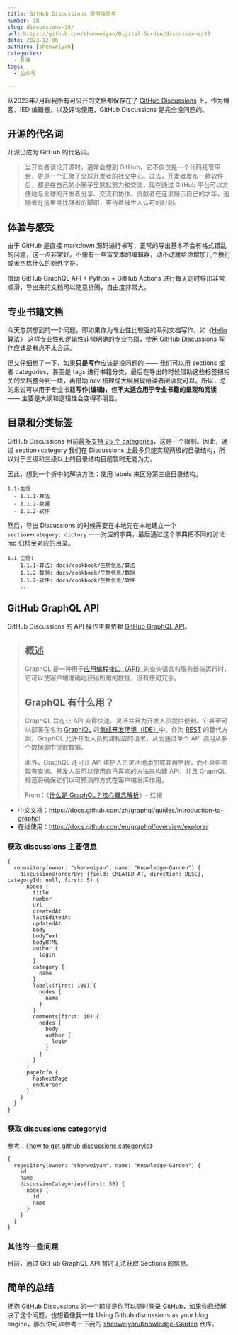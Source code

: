```yaml
---
title: GitHub Discussions 使用与思考
number: 38
slug: discussions-38/
url: https://github.com/shenweiyan/Digital-Garden/discussions/38
date: 2023-12-06
authors: [shenweiyan]
categories: 
  - 乱弹
tags: 
  - 公众号

---
```


从2023年7月起我所有可公开的文档都保存在了 [GitHub Discussions](https://github.com/shenweiyan/Knowledge-Garden/discussions) 上，作为博客、IED 编辑器，以及评论使用，GitHub Discussions 是完全没问题的。

<!-- more -->

## 开源的代名词

开源已成为 GitHub 的代名词。

> 当开发者谈论开源时，通常会想到 GitHub，它不仅仅是一个代码托管平台，更是一个汇聚了全球开发者的社交中心。过去，开发者发布一款软件后，都是在自己的小圈子里默默努力和交流，现在通过 GitHub 平台可以方便地与全球的开发者分享、交流和协作。贡献者在这里展示自己的才华，追随者在这里寻找强者的脚印，等待着被世人认可的时刻。

## 体验与感受

由于 GitHub 是直接 markdown 源码进行书写，正常的导出基本不会有格式错乱的问题，这一点非常好。不像有一些富文本的编辑器，动不动就给你增加几个换行或者空格什么的额外字符。

借助 GitHub GraphQL API + Python + GitHub Actions 进行每天定时导出非常顺滑，导出来的文档可以随意折腾，自由度非常大。

## 专业书籍文档

今天忽然想到的一个问题，即如果作为专业性比较强的系列文档写作，如《[Hello 算法](https://www.hello-algo.com/)》 这样专业性和逻辑性非常明确的专业书籍，使用 GitHub Discussions 写作应该是有点不太合适。

但又仔细想了一下，如果**只是写作**应该是没问题的 —— 我们可以用 sections 或者 categories，甚至是 tags 进行书籍分类，最后在导出的时候借助这些标签把相关的文档整合到一块，再借助 nav 梳理成大纲展现给读者阅读就可以。所以，总的来说可以用于专业书籍**写作(编辑)**，但**不太适合用于专业书籍的呈现和阅读** —— 主要是大纲和逻辑性会变得不明显。

## 目录和分类标签

GitHub Discussions 目前[最多支持 25 个 categories](https://github.com/orgs/community/discussions/7960)，这是一个限制。因此，通过 section+category 我们在 Discussions 上最多只能实现两级的目录结构，所以对于三级和三级以上的目录结构目前暂时无能为力。

因此，想到一个折中的解决方法：使用 labels 来区分第三级目录结构。
```
1.1-生信
  - 1.1.1-算法
  - 1.1.2-数据
  - 1.1.2-软件
```

然后，导出 Discussions 的时候需要在本地先在本地建立一个 `section+category: dictory` 一一对应的字典，最后通过这个字典把不同的讨论 md 归档至对应的目录。
```
1.1-生信:
    1.1.1-算法: docs/cookbook/生物信息/算法
    1.1.2-数据: docs/cookbook/生物信息/数据
    1.1.2-软件: docs/cookbook/生物信息/软件
    ...
```

## GitHub GraphQL API

GitHub Discussions 的 API 操作主要依赖 [GitHub GraphQL API](https://docs.github.com/zh/graphql/overview/about-the-graphql-api)。

> ## 概述
> 
> GraphQL 是一种用于[应用编程接口（API）](https://www.redhat.com/zh/topics/api/what-are-application-programming-interfaces)的查询语言和服务器端运行时，它可以使客户端准确地获得所需的数据，没有任何冗余。
>    
> ## GraphQL 有什么用？    
> GraphQL 旨在让 API 变得快速、灵活并且为开发人员提供便利。它甚至可以部署在名为 [GraphiQL](https://github.com/graphql/graphiql) 的[集成开发环境（IDE）](https://www.redhat.com/zh/topics/middleware/what-is-ide)中。作为 [REST](https://www.redhat.com/zh/topics/integration/whats-the-difference-between-soap-rest) 的替代方案，GraphQL 允许开发人员构建相应的请求，从而通过单个 API 调用从多个数据源中提取数据。
>    
> 此外，GraphQL 还可让 API 维护人员灵活地添加或弃用字段，而不会影响现有查询。开发人员可以使用自己喜欢的方法来构建 API，并且 GraphQL 规范将确保它们以可预测的方式在客户端发挥作用。
>    
> From：《[什么是 GraphQL？核心概念解析](https://www.redhat.com/zh/topics/api/what-is-graphql)》- 红帽

- 中文文档：https://docs.github.com/zh/graphql/guides/introduction-to-graphql
- 在线使用：https://docs.github.com/en/graphql/overview/explorer

### 获取 discussions 主要信息
```
{
  repository(owner: "shenweiyan", name: "Knowledge-Garden") {
    discussions(orderBy: {field: CREATED_AT, direction: DESC}, categoryId: null, first: 5) {
      nodes {
        title
        number
        url
        createdAt
        lastEditedAt
        updatedAt
        body
        bodyText
        bodyHTML
        author {
          login
        }
        category {
          name
        }
        labels(first: 100) {
          nodes {
            name
          }
        }
        comments(first: 10) {
          nodes {
            body
            author {
              login
            }
          }
        }
      }
      pageInfo {
        hasNextPage
        endCursor
      }
    }
  }
}
```


### 获取 discussions categoryId

参考：《[how to get github discussions categoryId](https://qiita.com/shooter/items/d59fbb43d0f118c95092)》

```
{
  repository(owner: "shenweiyan", name: "Knowledge-Garden") {
    id
    name
    discussionCategories(first: 30) {
      nodes {
        id
        name
      }
    }
  }
}
```

### 其他的一些问题

目前，通过 GitHub GraphQL API 暂时无法获取 Sections 的信息。

## 简单的总结

拥抱 GitHub Discussions 的一个前提是你可以随时登录 GitHub，如果你已经解决了这个问题，也想着像我一样 Using Github discussions as your blog engine，那么你可以参考一下我的 [shenweiyan/Knowledge-Garden](https://github.com/shenweiyan/Knowledge-Garden/) 仓库。

<script src="https://giscus.app/client.js"
	data-repo="shenweiyan/Digital-Garden"
	data-repo-id="R_kgDOKgxWlg"
	data-mapping="number"
	data-term="38"
	data-reactions-enabled="1"
	data-emit-metadata="0"
	data-input-position="bottom"
	data-theme="light"
	data-lang="zh-CN"
	crossorigin="anonymous"
	async>
</script>
